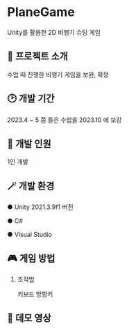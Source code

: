 # PlaneGame
Unity를 활용한 2D 비행기 슈팅 게임


## 🧡 프로젝트 소개
수업 때 진행한 비행기 게임을 보완, 확장

## :clock2: 개발 기간
2023.4 ~ 5 쯤 들은 수업을 2023.10 에 보강

## 👤 개발 인원
1인 개발

## 🪄 개발 환경
● Unity 2021.3.9f1 버전

● C#

● Visual Studio

## 🎮 게임 방법
1. 조작법

   키보드 방향키


## 💜 데모 영상

 
